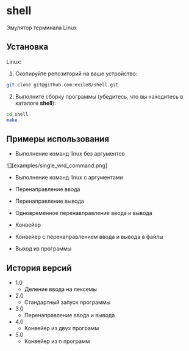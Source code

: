 # shell
Эмулятор терминала Linux
## Установка
Linux:

1. Скопируйте репозиторий на ваше устройство:

```sh
git clone git@github.com:exile8/shell.git
```
2. Выполните сборку программы (убедитесь, что вы находитесь в каталоге **shell**):

```sh
cd shell
make
```
## Примеры использования

* Выполнение команд linux без аргументов

![][examples/single_wrd_command.png]

* Выполнение команд linux c аргументами

* Перенаправление ввода

* Перенаправление вывода

* Одновременное перенавправление ввода и вывода

* Конвейер

* Конвейер с перенаправлением ввода и вывода в файлы

* Выход из программы

## История версий
* 1.0
    * Деление ввода на лексемы
* 2.0
    * Стандартный запуск программы
* 3.0
    * Перенаправление ввода и вывода
* 4.0
    * Конвейер из двух программ
* 5.0
    * Конвейер из n программ

